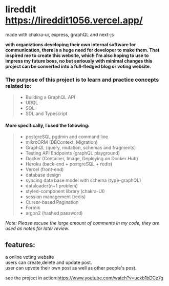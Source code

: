 # lireddit https://lireddit1056.vercel.app/

made with chakra-ui, express, graphQL and next-js

**with organiztions developing their own internal software for communication, there is a huge need for developer to make them. That inspired me to create this website, which I'm also hoping to use to impress my future boss, no but seriously with minimal changes this project can be converted into a full-fledged blog or voting website.** 

### The purpose of this project is to learn and practice concepts related to:<br />
> * Building a GraphQL API
> * URQL
> * SQL
> * SDL and Typescript

#### More specifically, I used the following:
> * postgreSQL pgdmin and command line
> * mikroORM (DBContext, Migration)
> * GraphQL (query, mutation, schemas and fragments)
> * Testing API Endpoints (graphQL playground)
> * Docker (Container, Image, Deploying on Docker Hub)
> * Heroku (back-end + postgreSQL + redis)
> * Vercel (front-end) 
> * database design 
> * syncing data base model with schema (type-graphQL)
> * dataloader(n+1 problem)
> * styled-component library (chakra-UI)  
> * session management (redis)
> * Cursor-based Pagination
> * Formik
> * argon2 (hashed password)

_Note: Please excuse the large amount of comments in my code, they are used as notes for later review._

## features: <br />
a online voting website </br>
users can create,delete and update post. </br>
user can upvote their own post as well as other people's post. </br>

see the project in action:https://www.youtube.com/watch?v=uckb1bDCz7g
